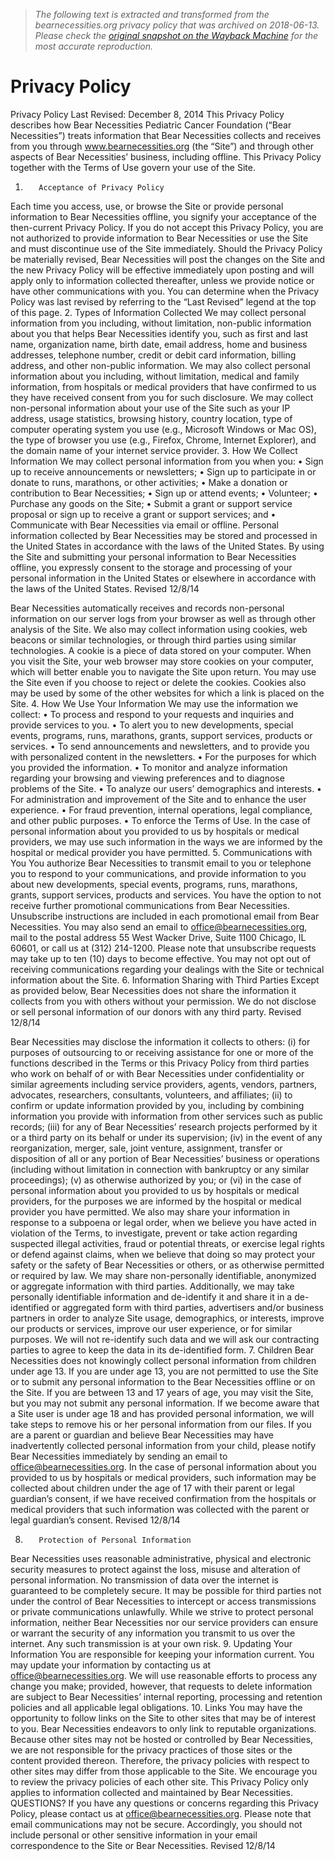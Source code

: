 > *The following text is extracted and transformed from the bearnecessities.org privacy policy that was archived on 2018-06-13. Please check the [original snapshot on the Wayback Machine](https://web.archive.org/web/20180613141359id_/http%3A//www.bearnecessities.org/wp-content/uploads/2016/03/PrivacyStatement.pdf) for the most accurate reproduction.*

# Privacy Policy

Privacy Policy
Last Revised: December 8, 2014
This Privacy Policy describes how Bear Necessities Pediatric Cancer Foundation (“Bear Necessities”) treats
information that Bear Necessities collects and receives from you through www.bearnecessities.org (the
“Site”) and through other aspects of Bear Necessities’ business, including offline. This Privacy Policy
together with the Terms of Use govern your use of the Site.
1.        Acceptance of Privacy Policy
Each time you access, use, or browse the Site or provide personal information to Bear Necessities offline,
you signify your acceptance of the then-current Privacy Policy. If you do not accept this Privacy Policy,
you are not authorized to provide information to Bear Necessities or use the Site and must discontinue use
of the Site immediately.
Should the Privacy Policy be materially revised, Bear Necessities will post the changes on the Site and the
new Privacy Policy will be effective immediately upon posting and will apply only to information
collected thereafter, unless we provide notice or have other communications with you. You can determine
when the Privacy Policy was last revised by referring to the “Last Revised” legend at the top of this page.
2.        Types of Information Collected
We may collect personal information from you including, without limitation, non-public information about
you that helps Bear Necessities identify you, such as first and last name, organization name, birth date,
email address, home and business addresses, telephone number, credit or debit card information, billing
address, and other non-public information. We may also collect personal information about you including,
without limitation, medical and family information, from hospitals or medical providers that have
confirmed to us they have received consent from you for such disclosure.
We may collect non-personal information about your use of the Site such as your IP address, usage
statistics, browsing history, country location, type of computer operating system you use (e.g., Microsoft
Windows or Mac OS), the type of browser you use (e.g., Firefox, Chrome, Internet Explorer), and the
domain name of your internet service provider.
3.        How We Collect Information
We may collect personal information from you when you:
•    Sign up to receive announcements or newsletters;
•    Sign up to participate in or donate to runs, marathons, or other activities;
•    Make a donation or contribution to Bear Necessities;
•    Sign up or attend events;
•    Volunteer;
•    Purchase any goods on the Site;
•    Submit a grant or support service proposal or sign up to receive a grant or support services; and
•    Communicate with Bear Necessities via email or offline.
Personal information collected by Bear Necessities may be stored and processed in the United States in
accordance with the laws of the United States. By using the Site and submitting your personal information
to Bear Necessities offline, you expressly consent to the storage and processing of your personal
information in the United States or elsewhere in accordance with the laws of the United States.
Revised 12/8/14


Bear Necessities automatically receives and records non-personal information on our server logs from your
browser as well as through other analysis of the Site. We also may collect information using cookies, web
beacons or similar technologies, or through third parties using similar technologies. A cookie is a piece of
data stored on your computer. When you visit the Site, your web browser may store cookies on your
computer, which will better enable you to navigate the Site upon return. You may use the Site even if you
choose to reject or delete the cookies. Cookies also may be used by some of the other websites for which a
link is placed on the Site.
4.        How We Use Your Information
We may use the information we collect:
•    To process and respond to your requests and inquiries and provide services to you.
•    To alert you to new developments, special events, programs, runs, marathons, grants, support services,
     products or services.
•    To send announcements and newsletters, and to provide you with personalized content in the
     newsletters.
•    For the purposes for which you provided the information.
•    To monitor and analyze information regarding your browsing and viewing preferences and to diagnose
     problems of the Site.
•    To analyze our users’ demographics and interests.
•    For administration and improvement of the Site and to enhance the user experience.
•    For fraud prevention, internal operations, legal compliance, and other public purposes.
•    To enforce the Terms of Use.
In the case of personal information about you provided to us by hospitals or medical providers, we may use
such information in the ways we are informed by the hospital or medical provider you have permitted.
5.        Communications with You
You authorize Bear Necessities to transmit email to you or telephone you to respond to your
communications, and provide information to you about new developments, special events, programs, runs,
marathons, grants, support services, products and services.
You have the option to not receive further promotional communications from Bear Necessities.
Unsubscribe instructions are included in each promotional email from Bear Necessities. You may also
send an email to office@bearnecessities.org, mail to the postal address 55 West Wacker Drive, Suite 1100
Chicago, IL 60601, or call us at (312) 214-1200. Please note that unsubscribe requests may take up to ten
(10) days to become effective. You may not opt out of receiving communications regarding your dealings
with the Site or technical information about the Site.
6.        Information Sharing with Third Parties
Except as provided below, Bear Necessities does not share the information it collects from you with others
without your permission.
We do not disclose or sell personal information of our donors with any third party.
Revised 12/8/14


Bear Necessities may disclose the information it collects to others:
     (i) for purposes of outsourcing to or receiving assistance for one or more of the functions described in
     the Terms or this Privacy Policy from third parties who work on behalf of or with Bear Necessities
     under confidentiality or similar agreements including service providers, agents, vendors, partners,
     advocates, researchers, consultants, volunteers, and affiliates;
     (ii) to confirm or update information provided by you, including by combining information you
     provide with information from other services such as public records;
     (iii) for any of Bear Necessities’ research projects performed by it or a third party on its behalf or under
     its supervision;
     (iv) in the event of any reorganization, merger, sale, joint venture, assignment, transfer or disposition
     of all or any portion of Bear Necessities’ business or operations (including without limitation in
     connection with bankruptcy or any similar proceedings);
     (v) as otherwise authorized by you; or
     (vi) in the case of personal information about you provided to us by hospitals or medical providers, for
     the purposes we are informed by the hospital or medical provider you have permitted.
We also may share your information in response to a subpoena or legal order, when we believe you have
acted in violation of the Terms, to investigate, prevent or take action regarding suspected illegal activities,
fraud or potential threats, or exercise legal rights or defend against claims, when we believe that doing so
may protect your safety or the safety of Bear Necessities or others, or as otherwise permitted or required by
law.
We may share non-personally identifiable, anonymized or aggregate information with third parties.
Additionally, we may take personally identifiable information and de-identify it and share it in a de-
identified or aggregated form with third parties, advertisers and/or business partners in order to analyze
Site usage, demographics, or interests, improve our products or services, improve our user experience, or
for similar purposes. We will not re-identify such data and we will ask our contracting parties to agree to
keep the data in its de-identified form.
7.         Children
Bear Necessities does not knowingly collect personal information from children under age 13. If you are
under age 13, you are not permitted to use the Site or to submit any personal information to the Bear
Necessities offline or on the Site. If you are between 13 and 17 years of age, you may visit the Site, but
you may not submit any personal information. If we become aware that a Site user is under age 18 and
has provided personal information, we will take steps to remove his or her personal information from our
files. If you are a parent or guardian and believe Bear Necessities may have inadvertently collected
personal information from your child, please notify Bear Necessities immediately by sending an email to
office@bearnecessities.org.
In the case of personal information about you provided to us by hospitals or medical providers, such
information may be collected about children under the age of 17 with their parent or legal guardian’s
consent, if we have received confirmation from the hospitals or medical providers that such information
was collected with the parent or legal guardian’s consent.
Revised 12/8/14


8.        Protection of Personal Information
Bear Necessities uses reasonable administrative, physical and electronic security measures to protect
against the loss, misuse and alteration of personal information. No transmission of data over the internet is
guaranteed to be completely secure. It may be possible for third parties not under the control of Bear
Necessities to intercept or access transmissions or private communications unlawfully. While we strive to
protect personal information, neither Bear Necessities nor our service providers can ensure or warrant the
security of any information you transmit to us over the internet. Any such transmission is at your own risk.
9.        Updating Your Information
You are responsible for keeping your information current. You may update your information by contacting
us at office@bearnecessities.org. We will use reasonable efforts to process any change you make;
provided, however, that requests to delete information are subject to Bear Necessities’ internal reporting,
processing and retention policies and all applicable legal obligations.
10.       Links
You may have the opportunity to follow links on the Site to other sites that may be of interest to you. Bear
Necessities endeavors to only link to reputable organizations. Because other sites may not be hosted or
controlled by Bear Necessities, we are not responsible for the privacy practices of those sites or the content
provided thereon. Therefore, the privacy policies with respect to other sites may differ from those
applicable to the Site. We encourage you to review the privacy policies of each other site. This Privacy
Policy only applies to information collected and maintained by Bear Necessities.
QUESTIONS? If you have any questions or concerns regarding this Privacy Policy, please contact us at
office@bearnecessities.org. Please note that email communications may not be secure. Accordingly, you
should not include personal or other sensitive information in your email correspondence to the Site or Bear
Necessities.
Revised 12/8/14
